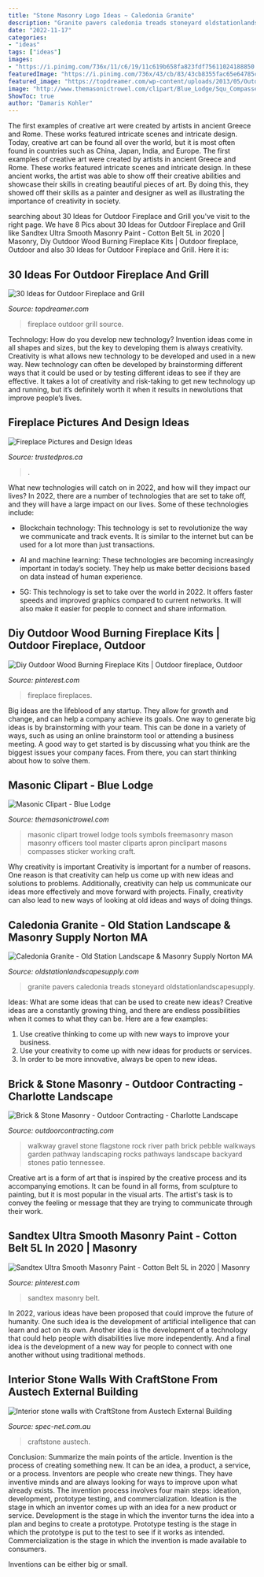 ```yaml
---
title: "Stone Masonry Logo Ideas ~ Caledonia Granite"
description: "Granite pavers caledonia treads stoneyard oldstationlandscapesupply"
date: "2022-11-17"
categories:
- "ideas"
tags: ["ideas"]
images:
- "https://i.pinimg.com/736x/11/c6/19/11c619b658fa823fdf75611024188850.jpg"
featuredImage: "https://i.pinimg.com/736x/43/cb/83/43cb8355fac65e64785ce8c6cee7370b--outdoor-wood-burning-fireplace-wood-burning-fireplaces.jpg"
featured_image: "https://topdreamer.com/wp-content/uploads/2013/05/Outdoor-Fireplace-19.jpg"
image: "http://www.themasonictrowel.com/clipart/Blue_Lodge/Squ_Compasses/S&amp;C_tools/sc_tool_08.jpg"
ShowToc: true
author: "Damaris Kohler"
---
```



The first examples of creative art were created by artists in ancient Greece and Rome. These works featured intricate scenes and intricate design. Today, creative art can be found all over the world, but it is most often found in countries such as China, Japan, India, and Europe.
The first examples of creative art were created by artists in ancient Greece and Rome. These works featured intricate scenes and intricate design. In these ancient works, the artist was able to show off their creative abilities and showcase their skills in creating beautiful pieces of art. By doing this, they showed off their skills as a painter and designer as well as illustrating the importance of creativity in society.

	

		
searching about 30 Ideas for Outdoor Fireplace and Grill you've visit to the right page. We have 8 Pics about 30 Ideas for Outdoor Fireplace and Grill like Sandtex Ultra Smooth Masonry Paint - Cotton Belt 5L in 2020 | Masonry, Diy Outdoor Wood Burning Fireplace Kits | Outdoor fireplace, Outdoor and also 30 Ideas for Outdoor Fireplace and Grill. Here it is:
		
    
## 30 Ideas For Outdoor Fireplace And Grill

<img loading=lazy src="https://topdreamer.com/wp-content/uploads/2013/05/Outdoor-Fireplace-19.jpg" onerror="this.onerror=null;this.src='https://tse4.mm.bing.net/th?id=OIP.pdZt3U-K7wGLYBQe2Zd7mwAAAA&amp;pid=15.1';" alt="30 Ideas for Outdoor Fireplace and Grill">

_Source: topdreamer.com_

>fireplace outdoor grill source. 

	

Technology: How do you develop new technology?
Invention ideas come in all shapes and sizes, but the key to developing them is always creativity. Creativity is what allows new technology to be developed and used in a new way. New technology can often be developed by brainstorming different ways that it could be used or by testing different ideas to see if they are effective. It takes a lot of creativity and risk-taking to get new technology up and running, but it’s definitely worth it when it results in newolutions that improve people’s lives.

    
## Fireplace Pictures And Design Ideas

<img loading=lazy src="https://trustedpros.ca/img/9785/79760/home-design.jpg" onerror="this.onerror=null;this.src='https://tse2.mm.bing.net/th?id=OIP.uVLNKEnbN2zPfT519ZMiLAHaJ4&amp;pid=15.1';" alt="Fireplace Pictures and Design Ideas">

_Source: trustedpros.ca_

>. 

	

What new technologies will catch on in 2022, and how will they impact our lives?
In 2022, there are a number of technologies that are set to take off, and they will have a large impact on our lives. Some of these technologies include: 
- Blockchain technology: This technology is set to revolutionize the way we communicate and track events. It is similar to the internet but can be used for a lot more than just transactions. 

- AI and machine learning: These technologies are becoming increasingly important in today’s society. They help us make better decisions based on data instead of human experience. 

- 5G: This technology is set to take over the world in 2022. It offers faster speeds and improved graphics compared to current networks. It will also make it easier for people to connect and share information.

    
## Diy Outdoor Wood Burning Fireplace Kits | Outdoor Fireplace, Outdoor

<img loading=lazy src="https://i.pinimg.com/736x/43/cb/83/43cb8355fac65e64785ce8c6cee7370b--outdoor-wood-burning-fireplace-wood-burning-fireplaces.jpg" onerror="this.onerror=null;this.src='https://tse2.mm.bing.net/th?id=OIP.YZr7wKFyleETJk8S0cA_mwHaJz&amp;pid=15.1';" alt="Diy Outdoor Wood Burning Fireplace Kits | Outdoor fireplace, Outdoor">

_Source: pinterest.com_

>fireplace fireplaces. 

	

Big ideas are the lifeblood of any startup. They allow for growth and change, and can help a company achieve its goals. One way to generate big ideas is by brainstorming with your team. This can be done in a variety of ways, such as using an online brainstorm tool or attending a business meeting. A good way to get started is by discussing what you think are the biggest issues your company faces. From there, you can start thinking about how to solve them.

    
## Masonic Clipart - Blue Lodge

<img loading=lazy src="http://www.themasonictrowel.com/clipart/Blue_Lodge/Squ_Compasses/S&amp;C_tools/sc_tool_08.jpg" onerror="this.onerror=null;this.src='https://tse3.mm.bing.net/th?id=OIP.8wkfKojyNl1CczZ6UhIdTAHaHa&amp;pid=15.1';" alt="Masonic Clipart - Blue Lodge">

_Source: themasonictrowel.com_

>masonic clipart trowel lodge tools symbols freemasonry mason masonry officers tool master cliparts apron pinclipart masons compasses sticker working craft. 

	

Why creativity is important
Creativity is important for a number of reasons. One reason is that creativity can help us come up with new ideas and solutions to problems. Additionally, creativity can help us communicate our ideas more effectively and move forward with projects. Finally, creativity can also lead to new ways of looking at old ideas and ways of doing things.

    
## Caledonia Granite - Old Station Landscape &amp; Masonry Supply Norton MA

<img loading=lazy src="https://oldstationlandscapesupply.com/wp-content/uploads/2013/11/Caledonia_Granite-1000x575.jpg" onerror="this.onerror=null;this.src='https://tse4.mm.bing.net/th?id=OIP.KlJQaJsV5Xs_ty1yVsKkRAHaEQ&amp;pid=15.1';" alt="Caledonia Granite - Old Station Landscape &amp; Masonry Supply Norton MA">

_Source: oldstationlandscapesupply.com_

>granite pavers caledonia treads stoneyard oldstationlandscapesupply. 

	

Ideas: What are some ideas that can be used to create new ideas?
Creative ideas are a constantly growing thing, and there are endless possibilities when it comes to what they can be. Here are a few examples:
1. Use creative thinking to come up with new ways to improve your business.
2. Use your creativity to come up with new ideas for products or services.
3. In order to be more innovative, always be open to new ideas.

    
## Brick &amp; Stone Masonry - Outdoor Contracting - Charlotte Landscape

<img loading=lazy src="https://outdoorcontracting.com/wp-content/gallery/port-brickstonemasonry/db_mohave_flag_stone_and_tennessee_river_gravel_path_bordered_with_tennessee_medium_stack_fieldstone1.jpg" onerror="this.onerror=null;this.src='https://tse3.mm.bing.net/th?id=OIP.IX5vvhRYboClauMXDnH4xAHaJ4&amp;pid=15.1';" alt="Brick &amp; Stone Masonry - Outdoor Contracting - Charlotte Landscape">

_Source: outdoorcontracting.com_

>walkway gravel stone flagstone rock river path brick pebble walkways garden pathway landscaping rocks pathways landscape backyard stones patio tennessee. 

	

Creative art is a form of art that is inspired by the creative process and its accompanying emotions. It can be found in all forms, from sculpture to painting, but it is most popular in the visual arts. The artist's task is to convey the feeling or message that they are trying to communicate through their work.

    
## Sandtex Ultra Smooth Masonry Paint - Cotton Belt 5L In 2020 | Masonry

<img loading=lazy src="https://i.pinimg.com/736x/11/c6/19/11c619b658fa823fdf75611024188850.jpg" onerror="this.onerror=null;this.src='https://tse4.mm.bing.net/th?id=OIP.QozLMK3p-pis6RqvbSX-AAHaFj&amp;pid=15.1';" alt="Sandtex Ultra Smooth Masonry Paint - Cotton Belt 5L in 2020 | Masonry">

_Source: pinterest.com_

>sandtex masonry belt. 

	

In 2022, various ideas have been proposed that could improve the future of humanity. One such idea is the development of artificial intelligence that can learn and act on its own. Another idea is the development of a technology that could help people with disabilities live more independently. And a final idea is the development of a new way for people to connect with one another without using traditional methods.

    
## Interior Stone Walls With CraftStone From Austech External Building

<img loading=lazy src="https://www.spec-net.com.au/press/0409/images/aeb220409_img01.jpg" onerror="this.onerror=null;this.src='https://tse4.mm.bing.net/th?id=OIP.ZpxkrOXhWZTl9uK6ORBd_AHaLI&amp;pid=15.1';" alt="Interior stone walls with CraftStone from Austech External Building">

_Source: spec-net.com.au_

>craftstone austech. 

	

Conclusion: Summarize the main points of the article.
Invention is the process of creating something new. It can be an idea, a product, a service, or a process. Inventors are people who create new things. They have inventive minds and are always looking for ways to improve upon what already exists.
The invention process involves four main steps: ideation, development, prototype testing, and commercialization. Ideation is the stage in which an inventor comes up with an idea for a new product or service. Development is the stage in which the inventor turns the idea into a plan and begins to create a prototype. Prototype testing is the stage in which the prototype is put to the test to see if it works as intended. Commercialization is the stage in which the invention is made available to consumers.

Inventions can be either big or small.

